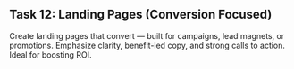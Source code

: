 ## Task 12: Landing Pages (Conversion Focused)

Create landing pages that convert — built for campaigns, lead magnets, or promotions. Emphasize clarity, benefit-led copy, and strong calls to action. Ideal for boosting ROI.
